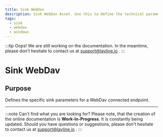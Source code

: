 ```yaml
---
title: Sink WebDav
description: Sink WebDav Asset. Use this to define the technical parameters for a WebDav sink connection.
tags:
  - sink
  - webdav
  - windows
---
```


:::tip Oops! We are still working on the documentation.
In the meantime, please don't hesitate to contact us at support@layline.io .
:::

# Sink WebDav

## Purpose

Defines the specific sink parameters for a WebDav connected endpoint. 

---
:::note Can't find what you are looking for?
Please note, that the creation of the online documentation is **Work-In-Progress**. It is constantly being updated.
Should you have questions or suggestions, please don't hesitate to contact us at support@layline.io .
:::
